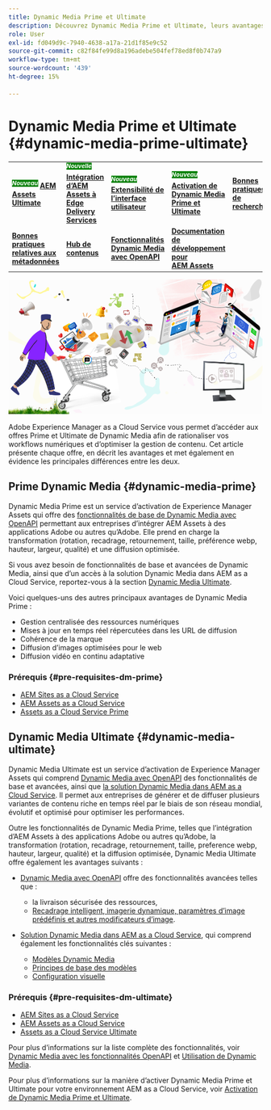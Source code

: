 ```yaml
---
title: Dynamic Media Prime et Ultimate
description: Découvrez Dynamic Media Prime et Ultimate, leurs avantages et les différences entre les deux.
role: User
exl-id: fd049d9c-7940-4638-a17a-21d1f85e9c52
source-git-commit: c82f84fe99d8a196adebe504fef78ed8f0b747a9
workflow-type: tm+mt
source-wordcount: '439'
ht-degree: 15%

---
```


# Dynamic Media Prime et Ultimate {#dynamic-media-prime-ultimate}

<table>
    <tr>
        <td>
            <sup style= "background-color:#008000; color:#FFFFFF; font-weight:bold"><i>Nouveau</i></sup> <a href="/help/assets/assets-ultimate-overview.md"><b>AEM Assets Ultimate</b></a>
        </td>
        <td>
            <sup style= "background-color:#008000; color:#FFFFFF; font-weight:bold"><i>Nouvelle</i></sup> <a href="/help/assets/integrate-aem-assets-edge-delivery-services.md"><b>Intégration d’AEM Assets à Edge Delivery Services</b></a>
        </td>
        <td>
            <sup style= "background-color:#008000; color:#FFFFFF; font-weight:bold"><i>Nouveau</i></sup> <a href="/help/assets/aem-assets-view-ui-extensibility.md"><b>Extensibilité de l’interface utilisateur</b></a>
        </td>
          <td>
            <sup style= "background-color:#008000; color:#FFFFFF; font-weight:bold"><i>Nouveau</i></sup> <a href="/help/assets/dynamic-media/enable-dynamic-media-prime-and-ultimate.md"><b>Activation de Dynamic Media Prime et Ultimate</b></a>
        </td>
          <td>
            <a href="/help/assets/search-best-practices.md"><b>Bonnes pratiques de recherche</b></a>
        </td>
    </tr>
    <tr>
        <td>
            <a href="/help/assets/metadata-best-practices.md"><b>Bonnes pratiques relatives aux métadonnées</b></a>
        </td>
        <td>
            <a href="/help/assets/product-overview.md"><b>Hub de contenus</b></a>
        </td>
        <td>
            <a href="/help/assets/dynamic-media-open-apis-overview.md"><b>Fonctionnalités Dynamic Media avec OpenAPI</b></a>
        </td>
        <td>
            <a href="https://developer.adobe.com/experience-cloud/experience-manager-apis/"><b>Documentation de développement pour AEM Assets</b></a>
        </td>
    </tr>
</table>

![Bannière Dynamic Media](/help/assets/assets/dm-pnp-banner.png)

Adobe Experience Manager as a Cloud Service vous permet d’accéder aux offres Prime et Ultimate de Dynamic Media afin de rationaliser vos workflows numériques et d’optimiser la gestion de contenu. Cet article présente chaque offre, en décrit les avantages et met également en évidence les principales différences entre les deux.

## Prime Dynamic Media {#dynamic-media-prime}

Dynamic Media Prime est un service d’activation de Experience Manager Assets qui offre des [fonctionnalités de base de Dynamic Media avec OpenAPI](/help/assets/dynamic-media-open-apis-overview.md) permettant aux entreprises d’intégrer AEM Assets à des applications Adobe ou autres qu’Adobe. Elle prend en charge la transformation (rotation, recadrage, retournement, taille, préférence webp, hauteur, largeur, qualité) et une diffusion optimisée.

Si vous avez besoin de fonctionnalités de base et avancées de Dynamic Media, ainsi que d’un accès à la solution Dynamic Media dans AEM as a Cloud Service, reportez-vous à la section [Dynamic Media Ultimate](#dynamic-media-ultimate).

Voici quelques-uns des autres principaux avantages de Dynamic Media Prime :

* Gestion centralisée des ressources numériques
* Mises à jour en temps réel répercutées dans les URL de diffusion
* Cohérence de la marque
* Diffusion d’images optimisées pour le web
* Diffusion vidéo en continu adaptative

### Prérequis {#pre-requisites-dm-prime}

* [AEM Sites as a Cloud Service](/help/sites-cloud/authoring/quick-start.md)
* [AEM Assets as a Cloud Service](/help/assets/overview.md)
* [Assets as a Cloud Service Prime](/help/assets/assets-prime.md)

## Dynamic Media Ultimate {#dynamic-media-ultimate}

Dynamic Media Ultimate est un service d’activation de Experience Manager Assets qui comprend [Dynamic Media avec OpenAPI](/help/assets/dynamic-media-open-apis-overview.md) des fonctionnalités de base et avancées, ainsi que [la solution Dynamic Media dans AEM as a Cloud Service](/help/assets/dynamic-media/dynamic-media.md). Il permet aux entreprises de générer et de diffuser plusieurs variantes de contenu riche en temps réel par le biais de son réseau mondial, évolutif et optimisé pour optimiser les performances.

Outre les fonctionnalités de Dynamic Media Prime, telles que l’intégration d’AEM Assets à des applications Adobe ou autres qu’Adobe, la transformation (rotation, recadrage, retournement, taille, preference webp, hauteur, largeur, qualité) et la diffusion optimisée, Dynamic Media Ultimate offre également les avantages suivants :

* [Dynamic Media avec OpenAPI](/help/assets/dynamic-media-open-apis-overview.md) offre des fonctionnalités avancées telles que :

   * la livraison sécurisée des ressources,
   * [ Recadrage intelligent, imagerie dynamique, paramètres d’image prédéfinis et autres modificateurs d’image](https://adobe-aem-assets-delivery-advancemodifiers.redoc.ly/).

* [Solution Dynamic Media dans AEM as a Cloud Service](/help/assets/dynamic-media/dynamic-media.md), qui comprend également les fonctionnalités clés suivantes :

   * [Modèles Dynamic Media](/help/assets/dynamic-media/dynamic-media-templates.md)
   * [Principes de base des modèles](https://experienceleague.adobe.com/en/docs/dynamic-media-classic/using/template-basics/quick-start-template-basics)
   * [Configuration visuelle](https://experienceleague.adobe.com/en/docs/dynamic-media-classic/using/master-files/vignette-window-covering-cabinet-files)

### Prérequis {#pre-requisites-dm-ultimate}

* [AEM Sites as a Cloud Service](/help/sites-cloud/authoring/quick-start.md)
* [AEM Assets as a Cloud Service](/help/assets/overview.md)
* [Assets as a Cloud Service Ultimate](/help/assets/assets-ultimate-overview.md)

Pour plus d’informations sur la liste complète des fonctionnalités, voir [Dynamic Media avec les fonctionnalités OpenAPI](/help/assets/dynamic-media-open-apis-overview.md) et [Utilisation de Dynamic Media](/help/assets/dynamic-media/dynamic-media.md).

Pour plus d’informations sur la manière d’activer Dynamic Media Prime et Ultimate pour votre environnement AEM as a Cloud Service, voir [Activation de Dynamic Media Prime et Ultimate](/help/assets/dynamic-media/enable-dynamic-media-prime-and-ultimate.md).

